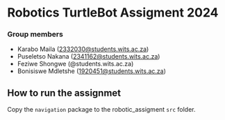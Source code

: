 # Robotics TurtleBot Assigment 2024
### Group members
- Karabo Maila (2332030@students.wits.ac.za)
- Puseletso Nakana (2341162@students.wits.ac.za)
- Feziwe Shongwe (@students.wits.ac.za)
- Bonisiswe Mdletshe (1920451@students.wits.ac.za)

## How to run the assignmet
Copy the `navigation` package to the robotic_assigment  `src`  folder.

